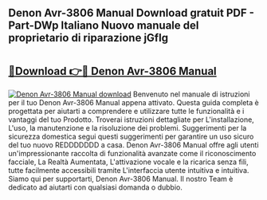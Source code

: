 ## Denon Avr-3806 Manual Download gratuit PDF - Part-DWp Italiano Nuovo manuale del proprietario di riparazione jGfIg

# <h2><a href="http://df93r6p.blite.top/?on=Denon+Avr-3806+Manual">🔗Download 👉🔴 Denon Avr-3806 Manual</a></h2>

[![Denon Avr-3806 Manual download](https://i.imgur.com/lujVjoI.png)](http://df93r6p.blite.top/?on=Denon+Avr-3806+Manual)
Benvenuto nel manuale di istruzioni per il tuo Denon Avr-3806 Manual appena attivato. Questa guida completa è progettata per aiutarti a comprendere e utilizzare tutte le funzionalità e i vantaggi del tuo Prodotto. Troverai istruzioni dettagliate per L'installazione, L'uso, la manutenzione e la risoluzione dei problemi. Suggerimenti per la sicurezza domestica segui questi suggerimenti per garantire un uso sicuro del tuo nuovo REDDDDDDD a casa. Denon Avr-3806 Manual offre agli utenti un'impressionante raccolta di funzionalità avanzate come il riconoscimento facciale, La Realtà Aumentata, L'attivazione vocale e la ricarica senza fili, tutte facilmente accessibili tramite L'interfaccia utente intuitiva e intuitiva. Siamo qui per supportarti, Denon Avr-3806 Manual. Il nostro Team è dedicato ad aiutarti con qualsiasi domanda o dubbio.
